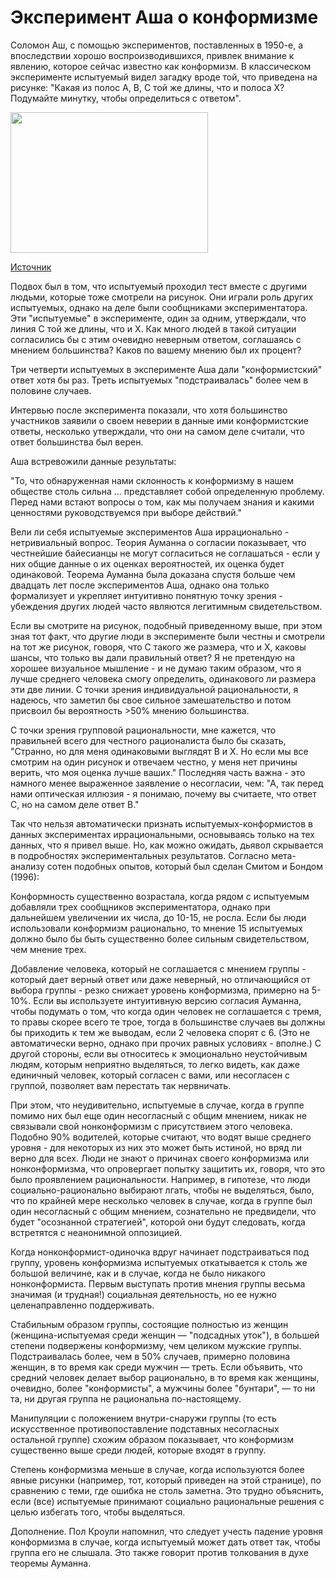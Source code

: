 # Эксперимент Аша о конформизме
Соломон Аш, с помощью экспериментов, поставленных в 1950-е, а впоследствии хорошо воспроизводившихся, привлек внимание к явлению, которое сейчас известно как конформизм. В классическом эксперименте испытуемый видел загадку вроде той, что приведена на рисунке: "Какая из полос A, B, C той же длины, что и полоса X? Подумайте минутку, чтобы определиться с ответом".

<img src="/sites/default/files/illustrations/asch.png" width="316" height="225" alt=""  />

<a href="http://scienceaid.co.uk/psychology/social/images/asch.png">Источник</a>

Подвох был в том, что испытуемый проходил тест вместе с другими людьми, которые тоже смотрели на рисунок. Они играли роль других испытуемых, однако на деле были сообщниками экспериментатора. Эти "испытуемые" в эксперименте, один за одним, утверждали, что линия С той же длины, что и Х. Как много людей в такой ситуации согласились бы с этим очевидно неверным ответом, соглашаясь с мнением большинства? Каков по вашему мнению был их процент?

Три четверти испытуемых в эксперименте Аша дали "конформистский" ответ хотя бы раз. Треть испытуемых "подстраивалась" более чем в половине случаев.

Интервью после эксперимента показали, что хотя большинство участников заявили о своем неверии в данные ими конформистские ответы, несколько утверждали, что они на самом деле считали, что ответ большинства был верен.

Аша встревожили данные результаты:

"То, что обнаруженная нами склонность к конформизму в нашем обществе столь сильна ... представляет собой определенную проблему. Перед нами встают вопросы о том, как мы получаем знания и какими ценностями руководствуемся при выборе действий."

Вели ли себя испытуемые экспериментов Аша иррационально - нетривиальный вопрос. Теория Ауманна о согласии показывает, что честнейшие байесианцы не могут согласиться не соглашаться - если у них общие данные о их оценках вероятностей, их оценка будет одинаковой. Теорема Ауманна была доказана спустя больше чем двадцать лет после экспериментов Аша, однако она только формализует и укрепляет интуитивно понятную точку зрения - убеждения других людей часто являются легитимным свидетельством.

Если вы смотрите на рисунок, подобный приведенному выше, при этом зная тот факт, что другие люди в эксперименте были честны и смотрели на тот же рисунок, говоря, что С такого же размера, что и Х, каковы шансы, что только вы дали правильный ответ? Я не претендую на хорошее визуальное мышление - и не думаю таким образом, что я лучше среднего человека смогу определить, одинакового ли размера эти две линии. С точки зрения индивидуальной рациональности, я надеюсь, что заметил бы свое сильное замешательство и потом присвоил бы вероятность >50% мнению большинства.

С точки зрения групповой рациональности, мне кажется, что правильней всего для честного рационалиста было бы сказать, "Странно, но для меня одинаковыми выглядят В и Х. Но если мы все смотрим на один рисунок и отвечаем честно, у меня нет причины верить, что моя оценка лучше ваших." Последняя часть важна - это намного менее выраженное заявление о несогласии, чем: "А, так перед нами оптическая иллюзия - я понимаю, почему вы считаете, что ответ С, но на самом деле ответ В."

Так что нельзя автоматически признать испытуемых-конформистов в данных экспериментах иррациональными, основываясь только на тех данных, что я привел выше. Но, как можно ожидать, дьявол скрывается в подробностях экспериментальных результатов. Согласно мета-анализу сотен подобных опытов, который был сделан Смитом и Бондом (1996):

Конформность существенно возрастала, когда рядом с испытуемым добавляли трех сообщников экспериментатора, однако при дальнейшем увеличении их числа, до 10-15, не росла. Если бы люди использовали конформизм рационально, то мнение 15 испытуемых должно было бы быть существенно более сильным свидетельством, чем мнение трех.

Добавление человека, который не соглашается с мнением группы - который дает верный ответ или даже неверный, но отличающийся от выбора группы - резко снижает уровень конформизма, примерно на 5-10%. Если вы используете интуитивную версию согласия Ауманна, чтобы подумать о том, что когда один человек не соглашается с тремя, то правы скорее всего те трое, тогда в большинстве случаев вы должны бы приходить к тем же выводам, если 2 человека спорят с 6. (Это не автоматически верно, однако при прочих равных условиях - вполне.) С другой стороны, если вы относитесь к эмоционально неустойчивым людям, которым неприятно выделяться, то легко видеть, как даже единичный человек, который согласен с вами, или несогласен с группой, позволяет вам перестать так нервничать.

При этом, что неудивительно, испытуемые в случае, когда в группе помимо них был еще один несогласный с общим мнением, никак не связывали свой нонконформизм с присутствием этого человека. Подобно 90% водителей, которые считают, что водят выше среднего уровня - для некоторых из них это может быть истиной, но вряд ли верно для всех. Люди не знают о причинах своего конформизма или нонконформизма, что опровергает попытку защитить их, говоря, что это было проявлением рациональности. Например, в гипотезе, что люди социально-рационально выбирают лгать, чтобы не выделяться, было, что по крайней мере несколько человек в случае, когда в группе был один несогласный с общим мнением, сознательно не предвидели, что будет "осознанной стратегией", которой они будут следовать, когда встретятся с неанонимной оппозицией.

Когда нонконформист-одиночка вдруг начинает подстраиваться под группу, уровень конформизма испытуемых откатывается к столь же большой величине, как и в случае, когда не было никакого нонконформиста. Первым выступать против мнения группы весьма значимая (и трудная!) социальная деятельность, но ее нужно целенаправленно поддерживать.

Стабильным образом группы, состоящие полностью из женщин (женщина-испытуемая среди женщин — "подсадных уток"), в большей степени подвержены конформизму, чем целиком мужские группы. Подстраивалась более, чем в 50% случаев, примерно половина женщин, в то время как среди мужчин — треть. Если объявить, что средний человек делает выбор рационально, в то время как женщины, очевидно, более "конформисты", а мужчины более "бунтари", — то ни та, ни другая группа не рациональна по-настоящему.

Манипуляции с положением внутри-снаружи группы (то есть искусственное противопоставление подставных несогласных остальной группе) схожим образом показывает, что конформизм существенно выше среди людей, которые входят в группу.

Степень конформизма меньше в случае, когда используются более явные рисунки (например, тот, который приведен на этой странице), по сравнению с теми, где ошибка не столь заметна. Это трудно объяснить, если (все) испытуемые принимают социально рациональные решения с целью избегать того, чтобы выделяться.

Дополнение. Пол Кроули напомнил, что следует учесть падение уровня конформизма в случае, когда испытуемый может дать ответ так, чтобы группа его не слышала. Это также говорит против толкования в духе теоремы Ауманна.